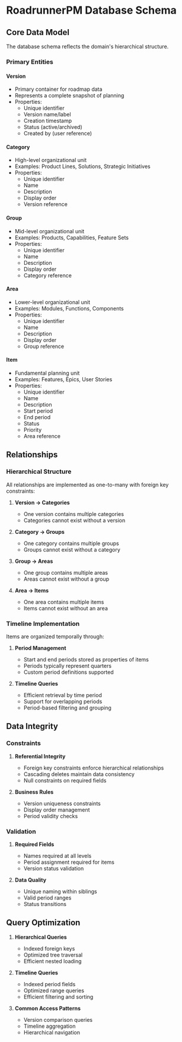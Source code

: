 # RoadrunnerPM Database Schema

## Core Data Model
The database schema reflects the domain's hierarchical structure.

### Primary Entities

#### Version
- Primary container for roadmap data
- Represents a complete snapshot of planning
- Properties:
  - Unique identifier
  - Version name/label
  - Creation timestamp
  - Status (active/archived)
  - Created by (user reference)

#### Category
- High-level organizational unit
- Examples: Product Lines, Solutions, Strategic Initiatives
- Properties:
  - Unique identifier
  - Name
  - Description
  - Display order
  - Version reference

#### Group
- Mid-level organizational unit
- Examples: Products, Capabilities, Feature Sets
- Properties:
  - Unique identifier
  - Name
  - Description
  - Display order
  - Category reference

#### Area
- Lower-level organizational unit
- Examples: Modules, Functions, Components
- Properties:
  - Unique identifier
  - Name
  - Description
  - Display order
  - Group reference

#### Item
- Fundamental planning unit
- Examples: Features, Epics, User Stories
- Properties:
  - Unique identifier
  - Name
  - Description
  - Start period
  - End period
  - Status
  - Priority
  - Area reference

## Relationships

### Hierarchical Structure
All relationships are implemented as one-to-many with foreign key constraints:

1. **Version → Categories**
   - One version contains multiple categories
   - Categories cannot exist without a version

2. **Category → Groups**
   - One category contains multiple groups
   - Groups cannot exist without a category

3. **Group → Areas**
   - One group contains multiple areas
   - Areas cannot exist without a group

4. **Area → Items**
   - One area contains multiple items
   - Items cannot exist without an area

### Timeline Implementation
Items are organized temporally through:

1. **Period Management**
   - Start and end periods stored as properties of items
   - Periods typically represent quarters
   - Custom period definitions supported

2. **Timeline Queries**
   - Efficient retrieval by time period
   - Support for overlapping periods
   - Period-based filtering and grouping

## Data Integrity

### Constraints
1. **Referential Integrity**
   - Foreign key constraints enforce hierarchical relationships
   - Cascading deletes maintain data consistency
   - Null constraints on required fields

2. **Business Rules**
   - Version uniqueness constraints
   - Display order management
   - Period validity checks

### Validation
1. **Required Fields**
   - Names required at all levels
   - Period assignment required for items
   - Version status validation

2. **Data Quality**
   - Unique naming within siblings
   - Valid period ranges
   - Status transitions

## Query Optimization

1. **Hierarchical Queries**
   - Indexed foreign keys
   - Optimized tree traversal
   - Efficient nested loading

2. **Timeline Queries**
   - Indexed period fields
   - Optimized range queries
   - Efficient filtering and sorting

3. **Common Access Patterns**
   - Version comparison queries
   - Timeline aggregation
   - Hierarchical navigation